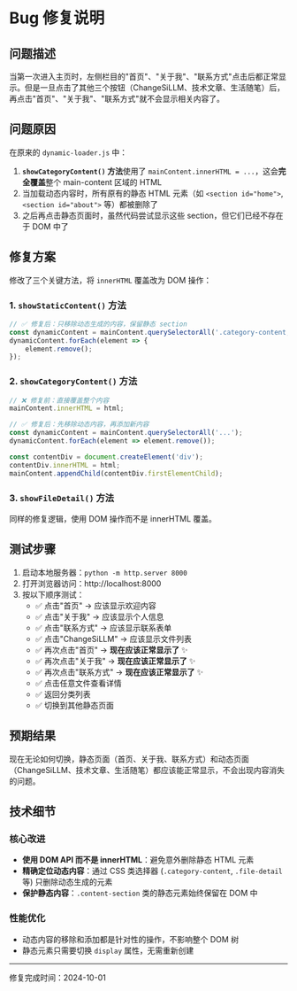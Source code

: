 # Bug 修复说明

## 问题描述

当第一次进入主页时，左侧栏目的"首页"、"关于我"、"联系方式"点击后都正常显示。但是一旦点击了其他三个按钮（ChangeSiLLM、技术文章、生活随笔）后，再点击"首页"、"关于我"、"联系方式"就不会显示相关内容了。

## 问题原因

在原来的 `dynamic-loader.js` 中：

1. **`showCategoryContent()` 方法**使用了 `mainContent.innerHTML = ...`，这会**完全覆盖**整个 main-content 区域的 HTML
2. 当加载动态内容时，所有原有的静态 HTML 元素（如 `<section id="home">`, `<section id="about">` 等）都被删除了
3. 之后再点击静态页面时，虽然代码尝试显示这些 section，但它们已经不存在于 DOM 中了

## 修复方案

修改了三个关键方法，将 `innerHTML` 覆盖改为 DOM 操作：

### 1. `showStaticContent()` 方法
```javascript
// ✅ 修复后：只移除动态生成的内容，保留静态 section
const dynamicContent = mainContent.querySelectorAll('.category-content, .file-detail, .loading-indicator, .error-message');
dynamicContent.forEach(element => {
    element.remove();
});
```

### 2. `showCategoryContent()` 方法
```javascript
// ❌ 修复前：直接覆盖整个内容
mainContent.innerHTML = html;

// ✅ 修复后：先移除动态内容，再添加新内容
const dynamicContent = mainContent.querySelectorAll('...');
dynamicContent.forEach(element => element.remove());

const contentDiv = document.createElement('div');
contentDiv.innerHTML = html;
mainContent.appendChild(contentDiv.firstElementChild);
```

### 3. `showFileDetail()` 方法
同样的修复逻辑，使用 DOM 操作而不是 innerHTML 覆盖。

## 测试步骤

1. 启动本地服务器：`python -m http.server 8000`
2. 打开浏览器访问：http://localhost:8000
3. 按以下顺序测试：
   - ✅ 点击"首页" → 应该显示欢迎内容
   - ✅ 点击"关于我" → 应该显示个人信息
   - ✅ 点击"联系方式" → 应该显示联系表单
   - ✅ 点击"ChangeSiLLM" → 应该显示文件列表
   - ✅ 再次点击"首页" → **现在应该正常显示了** ✨
   - ✅ 再次点击"关于我" → **现在应该正常显示了** ✨
   - ✅ 再次点击"联系方式" → **现在应该正常显示了** ✨
   - ✅ 点击任意文件查看详情
   - ✅ 返回分类列表
   - ✅ 切换到其他静态页面

## 预期结果

现在无论如何切换，静态页面（首页、关于我、联系方式）和动态页面（ChangeSiLLM、技术文章、生活随笔）都应该能正常显示，不会出现内容消失的问题。

## 技术细节

### 核心改进
- **使用 DOM API 而不是 innerHTML**：避免意外删除静态 HTML 元素
- **精确定位动态内容**：通过 CSS 类选择器 (`.category-content`, `.file-detail` 等) 只删除动态生成的元素
- **保护静态内容**：`.content-section` 类的静态元素始终保留在 DOM 中

### 性能优化
- 动态内容的移除和添加都是针对性的操作，不影响整个 DOM 树
- 静态元素只需要切换 `display` 属性，无需重新创建

---

修复完成时间：2024-10-01

